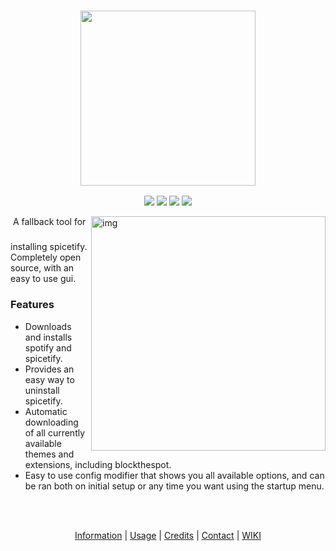 <h3 align="center"><img src="https://i.ibb.co/TPVYWJY/68747470733a2f2f692e696d6775722e636f6d2f6977634c4954512e706e67.png" height="280px"></h3>
<p align="center">
  <a href="https://github.com/OhItsTom/spicetify-easyinstall/releases/latest"><img src="https://img.shields.io/github/v/release/ohitstom/spicetify-easyinstall?include_prereleases"></a>
  <a href="https://github.com/OhItsTom/spicetify-easyinstall/releases"><img src="https://img.shields.io/github/downloads/ohitstom/spicetify-easyinstall/total"></a>
  <a href="https://github.com/OhItsTom/spicetify-easyinstall/issues?q=is%3Aissue+is%3Aclosed"><img src="https://img.shields.io/github/issues-closed/OhItsTom/spicetify-easyinstall"></a>
  <a href="https://www.youtube.com/watch?v=dQw4w9WgXcQ"><img src="https://img.shields.io/badge/OS-windows-lightgrey"></a>
</p>

<img align="top" height="40px" style="visibility: hidden;">

<img src="https://user-images.githubusercontent.com/26436809/118751529-d0abcf00-b8a4-11eb-9876-8b15f930a691.png" alt="img" align="right" width="375px">
A fallback tool for installing spicetify. Completely open source, with an easy to use gui.

### Features
 - Downloads and installs spotify and spicetify.
 - Provides an easy way to uninstall spicetify.
 - Automatic downloading of all currently available themes and extensions, including blockthespot.
 - Easy to use config modifier that shows you all available options, and can be ran both on initial setup or any time you want using the startup menu.

<br />

<br />

<p align="center">
  <a href="https://github.com/OhItsTom/spicetify-easyinstall/wiki/information" title="Information">Information</a>
  |
  <a href="https://github.com/OhItsTom/spicetify-easyinstall/wiki/Usage"       title="Usage"      >Usage</a>
  |
  <a href="https://github.com/OhItsTom/spicetify-easyinstall/wiki/Credits"     title="Credits">Credits</a>
  |
  <a href="https://github.com/OhItsTom/spicetify-easyinstall/wiki/Contact"     title="Contact">Contact</a>
  |
  <a href="https://github.com/OhItsTom/spicetify-easyinstall/wiki"             title="WIKI">WIKI</a>
</p>
